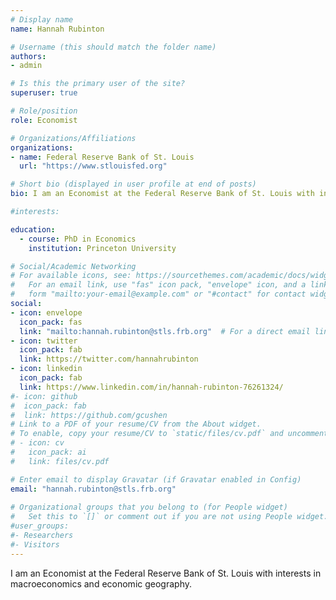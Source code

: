 ```yaml
---
# Display name
name: Hannah Rubinton

# Username (this should match the folder name)
authors:
- admin

# Is this the primary user of the site?
superuser: true

# Role/position
role: Economist

# Organizations/Affiliations
organizations:
- name: Federal Reserve Bank of St. Louis
  url: "https://www.stlouisfed.org"

# Short bio (displayed in user profile at end of posts)
bio: I am an Economist at the Federal Reserve Bank of St. Louis with interests in macroeconomics and economic geography. 

#interests:

education:
  - course: PhD in Economics 
    institution: Princeton University

# Social/Academic Networking
# For available icons, see: https://sourcethemes.com/academic/docs/widgets/#icons
#   For an email link, use "fas" icon pack, "envelope" icon, and a link in the
#   form "mailto:your-email@example.com" or "#contact" for contact widget.
social:
- icon: envelope
  icon_pack: fas
  link: "mailto:hannah.rubinton@stls.frb.org"  # For a direct email link, use "mailto:test@example.org".
- icon: twitter
  icon_pack: fab
  link: https://twitter.com/hannahrubinton
- icon: linkedin
  icon_pack: fab
  link: https://www.linkedin.com/in/hannah-rubinton-76261324/
#- icon: github
#  icon_pack: fab
#  link: https://github.com/gcushen
# Link to a PDF of your resume/CV from the About widget.
# To enable, copy your resume/CV to `static/files/cv.pdf` and uncomment the lines below.  
# - icon: cv
#   icon_pack: ai
#   link: files/cv.pdf

# Enter email to display Gravatar (if Gravatar enabled in Config)
email: "hannah.rubinton@stls.frb.org"
  
# Organizational groups that you belong to (for People widget)
#   Set this to `[]` or comment out if you are not using People widget.  
#user_groups:
#- Researchers
#- Visitors
---
```


I am an Economist at the Federal Reserve Bank of St. Louis with interests in macroeconomics and economic geography. 
